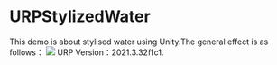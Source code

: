 # URPStylizedWater
This demo is about stylised water using Unity.The general effect is as follows：
![](https://pic.imgdb.cn/item/65c077b29f345e8d036307fb.jpg)
URP Version：2021.3.32f1c1.
